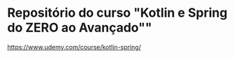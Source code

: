 # Repositório do curso "Kotlin e Spring do ZERO ao Avançado""
https://www.udemy.com/course/kotlin-spring/
